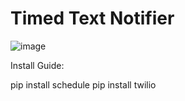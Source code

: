 # Timed Text Notifier
![image](https://github.com/NicholasTerek/NotifyMeNow/assets/139080309/2d0f11c9-e8cf-4a24-aef9-395184b8a34d)

Install Guide:

pip install schedule
pip install twilio
